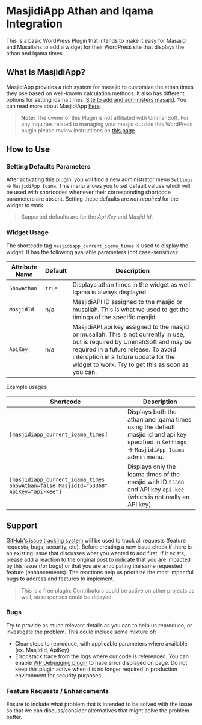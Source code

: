 # MasjidiApp Athan and Iqama Integration

This is a basic WordPress Plugin that intends to make it easy for Masajid and Musallahs to add a widget for their WordPress site that displays the athan and iqama times.

## What is MasjidiApp?
MasjidiApp provides a rich system for masajid to customize the athan times they use based on well-known calculation methods. It also has different options for setting iqama times. [Site to add and administers masajid](https://admin.masjidiapp.com/). You can read more about MasjidiApp [here](https://stream.masjidiapp.com/masjidiapp/2021/02/16/masjidi-api/).

> **Note:** The owner of this Plugin is not affiliated with UmmahSoft. For any inquiries related to managing your masjid outside this WordPress plugin please review instructions on [this page](https://stream.masjidiapp.com/masjidiapp/2021/02/16/masjidi-api/).

## How to Use
### Setting Defaults Parameters
After activating this plugin, you will find a new administrator menu `Settings` → `MasjidiApp Iqama`. This menu allows you to set default values which will be used with shortcodes whenever their corresponding shortcode parameters are absent. Setting these defaults are _not required_ for the widget to work.

> Supported defaults are for the _Api Key_ and _Masjid Id_.

### Widget Usage
The shortcode tag `masjidiapp_current_iqama_times` is used to display the widget. It has the following available parameters (not case-sensitive):

| Attribute Name | Default | Description | 
| -------------- | ------- | ----------- |
| `ShowAthan` | `true`  | Displays athan times in the widget as well. Iqama is always displayed. |
| `MasjidId` | n/a | MasjidiAPI ID assigned to the masjid or musallah. This is what we used to get the timings of the specific masjid. |
| `ApiKey` | n/a | MasjidiAPI api key assigned to the masjid or musallah. This is not currently in use, but is required by UmmahSoft and may be required in a future release. To avoid interuption in a future update for the widget to work. Try to get this as soon as you can. |

Example usages

| Shortcode | Description |
| --------- | ----------- |
| `[masjidiapp_current_iqama_times]` | Displays both the athan and iqama times using the default masjid id and api key specified in `Settings` → `MasjidiApp Iqama` admin menu. |
| `[masjidiapp_current_iqama_times ShowAthan=false MasjidId="53368" ApiKey="api-kee"]` | Displays only the iqama times of the masjid with ID `53368` and API key `api-kee` (which is not really an API key). |

## Support
[GitHub's issue tracking system](https://github.com/ProgrammingPony/masjidiapp-iqama-wordpress/issues) will be used to track all requests (feature requests, bugs, security, etc). Before creating a new issue check if there is an existing issue that discusses what you wanted to add first. If it exists, please add a reaction to the original post to indicate that you are impacted by this issue (for bugs) or that you are anticipating the same requested feature (enhancements). The reactions help us prioritize the most impactful bugs to address and features to implement.

> This is a free plugin. Contributors could be active on other projects as well, so responses could be delayed.

### Bugs
Try to provide as much relevant details as you can to help us reproduce, or investigate the problem. This could include some mixture of:
* Clear steps to reproduce, with applicable parameters where available (ex. MasjidId, ApiKey)
* Error stack trace from the logs where our code is referenced. You can enable [WP Debugging plugin](https://wordpress.org/plugins/wp-debugging/) to have error displayed on page. Do not keep this plugin active when it is no longer required in production environment for security purposes.

### Feature Requests / Enhancements
Ensure to include what problem that is intended to be solved with the issue so that we can discuss/consider alternatives that might solve the problem better.